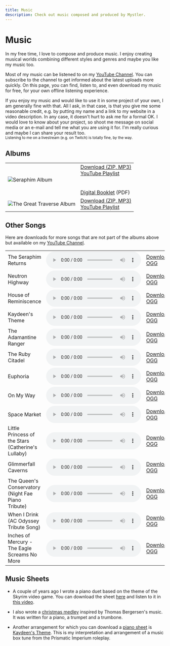 ```yaml
---
title: Music
description: Check out music composed and produced by Mystler.
---
```


<script>import {siteLink} from "$lib/constants";</script>

# Music

In my free time, I love to compose and produce music. I enjoy creating musical worlds combining different styles and genres and maybe you like my music too.

Most of my music can be listened to on my [YouTube Channel](https://www.youtube.com/user/MystlerDE). You can subscribe to the channel to get informed about the latest uploads more quickly. On this page, you can find, listen to, and even download my music for free, for your own offline listening experience.

If you enjoy my music and would like to use it in some project of your own, I am generally fine with that. All I ask, in that case, is that you give me some reasonable credit, e.g. by putting my name and a link to my website in a video description. In any case, it doesn't hurt to ask me for a formal OK. I would love to know about your project, so shoot me message on social media or an e-mail and tell me what you are using it for. I'm really curious and maybe I can share your result too.\
<small>Listening to me on a livestream (e.g. on Twitch) is totally fine, by the way.</small>

## Albums

<table class="table-meu">
  <tr>
    <td>
      <img src="/img/Seraphim.jpg" alt="Seraphim Album"/>
    </td>
    <td>
      <a href="{siteLink}/music/SeraphimAlbum.zip" target="_blank" rel="noopener">Download (ZIP, MP3)</a><br>
      <a href="https://www.youtube.com/playlist?list=PLUjqzDMwxiRae7QXhUeobhWQC4lgu23Ra" target="_blank" rel="noopener">YouTube Playlist</a><br>
      <br><br>
      <a href="{siteLink}/dl/SeraphimBooklet.pdf" target="_blank" rel="noopener">Digital Booklet</a> (PDF)
    </td>
  </tr>
  <tr>
    <td>
      <img src="/img/TheGreatTraverse.jpg" alt="The Great Traverse Album"/>
    </td>
    <td>
      <a href="{siteLink}/music/TheGreatTraverse.zip">Download (ZIP, MP3)</a><br>
      <a href="https://www.youtube.com/playlist?list=PLUjqzDMwxiRYDO2sK6Mft4D6KtZ2k4c-r" target="_blank" rel="noopener">YouTube Playlist</a>
    </td>
  </tr>
</table>

## Other Songs

Here are downloads for more songs that are not part of the albums above but available on my <a href="https://www.youtube.com/user/MystlerDE" target="_blank" rel="noopener">YouTube Channel</a>.

|                                                    |                                                                           |                                                            |
| -------------------------------------------------- | ------------------------------------------------------------------------- | ---------------------------------------------------------- |
| The Seraphim Returns                               | <audio src="{siteLink}/music/TheSeraphimReturns.ogg" controls></audio>    | [Download OGG]({siteLink}/music/TheSeraphimReturns.ogg)    |
| Neutron Highway                                    | <audio src="{siteLink}/music/NeutronHighway.ogg" controls></audio>        | [Download OGG]({siteLink}/music/NeutronHighway.ogg)        |
| House of Reminiscence                              | <audio src="{siteLink}/music/HouseOfReminiscence.ogg" controls></audio>   | [Download OGG]({siteLink}/music/HouseOfReminiscence.ogg)   |
| Kaydeen's Theme                                    | <audio src="{siteLink}/music/Kaydeen_Full.ogg" controls></audio>          | [Download OGG]({siteLink}/music/Kaydeen_Full.ogg)          |
| The Adamantine Ranger                              | <audio src="{siteLink}/music/TheAdamantineRanger.ogg" controls></audio>   | [Download OGG]({siteLink}/music/TheAdamantineRanger.ogg)   |
| The Ruby Citadel                                   | <audio src="{siteLink}/music/TheRubyCitadel.ogg" controls></audio>        | [Download OGG]({siteLink}/music/TheRubyCitadel.ogg)        |
| Euphoria                                           | <audio src="{siteLink}/music/Euphoria.ogg" controls></audio>              | [Download OGG]({siteLink}/music/Euphoria.ogg)              |
| On My Way                                          | <audio src="{siteLink}/music/OnMyWay.ogg" controls></audio>               | [Download OGG]({siteLink}/music/OnMyWay.ogg)               |
| Space Market                                       | <audio src="{siteLink}/music/SpaceMarket.ogg" controls></audio>           | [Download OGG]({siteLink}/music/SpaceMarket.ogg)           |
| Little Princess of the Stars (Catherine's Lullaby) | <audio src="{siteLink}/music/CatherinesLullaby.ogg" controls></audio>     | [Download OGG]({siteLink}/music/CatherinesLullaby.ogg)     |
| Glimmerfall Caverns                                | <audio src="{siteLink}/music/GlimmerfallCaverns.ogg" controls></audio>    | [Download OGG]({siteLink}/music/GlimmerfallCaverns.ogg)    |
| The Queen's Conservatory (Night Fae Piano Tribute) | <audio src="{siteLink}/music/TheQueensConservatory.ogg" controls></audio> | [Download OGG]({siteLink}/music/TheQueensConservatory.ogg) |
| When I Drink (AC Odyssey Tribute Song)             | <audio src="{siteLink}/music/WhenIDrink.ogg" controls></audio>            | [Download OGG]({siteLink}/music/WhenIDrink.ogg)            |
| Inches of Mercury - The Eagle Screams No More      | <audio src="{siteLink}/music/TheEagleScreamsNoMore.ogg" controls></audio> | [Download OGG]({siteLink}/music/TheEagleScreamsNoMore.ogg) |

## Music Sheets

- A couple of years ago I wrote a piano duet based on the theme of the Skyrim video game. You can download the sheet <a href="{siteLink}/music/Dovahkiin.pdf" target="_blank" rel="noopener">here</a> and listen to it in <a href="https://www.youtube.com/watch?v=yI4HnQIxOwg" target="_blank" rel="noopener">this video</a>.

- I also wrote a <a href="{siteLink}/music/Christmas_Medley.pdf" target="_blank" rel="noopener">christmas medley</a> inspired by Thomas Bergersen's music. It was written for a piano, a trumpet and a trumbone.

- Another arrangement for which you can download a <a href="{siteLink}/music/KaydeensTheme.pdf" target="_blank" rel="noopener">piano sheet</a> is <a href="https://youtu.be/9ajjgrV-oos" target="_blank" rel="noopener">Kaydeen's Theme</a>. This is my interpretation and arrangement of a music box tune from the Prismatic Imperium roleplay.
